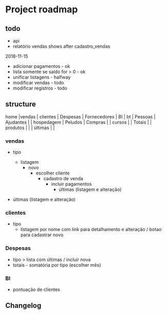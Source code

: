 # Project roadmap

## todo

- api
- relatório vendas shows after cadastro_vendas

2018-11-15
- adicionar pagamentos - ok
- lista somente se saldo for > 0 - ok
- unificar listagens - halfway
- modificar vendas - todo
- modificar registros - todo


## structure

home    |vendas             | clientes          | Despesas      | Fornecedores | BI
        |   bt              |   Pessoas         |   Ajudantes   |
        |   hospedagem      |   Peludos         |   Compras     |
        |   cursos          |                   |   Totais      |
        |   produtos        |                   |
        |   últimas         |                   |

###  vendas

- tipo
    - listagem
        - novo
            - escolher cliente
                - cadastro de venda
                    - incluir pagamentos
                        - últimas (listagem e alteração)

- últimas (listagem e alteração)


###  clientes

- tipo
    - listagem por nome com link para detalhamento e alteração / botao para cadastrar novo


### Despesas

- tipo > lista com últimas / incluir nova
- totais - somatória por tipo (escolher mês)

### BI

- pontuação de clientes












## Changelog
